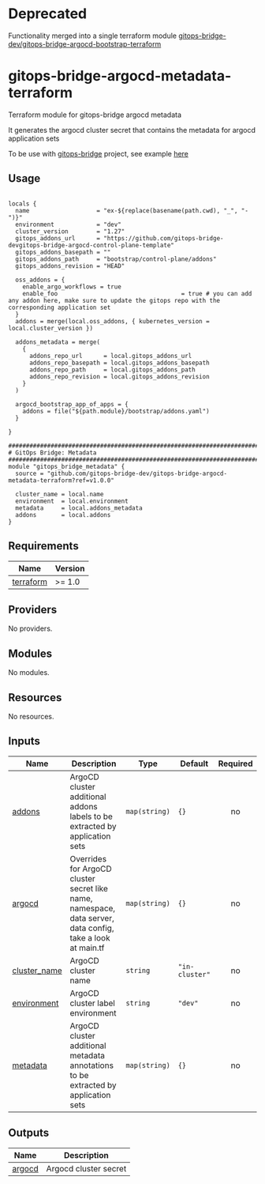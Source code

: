 # Deprecated
Functionality merged into a single terraform module [gitops-bridge-dev/gitops-bridge-argocd-bootstrap-terraform](https://github.com/gitops-bridge-dev/gitops-bridge-argocd-bootstrap-terraform)
# gitops-bridge-argocd-metadata-terraform
Terraform module for gitops-bridge argocd metadata

It generates the argocd cluster secret that contains the metadata for argocd application sets

To be use with [gitops-bridge](https://github.com/gitops-bridge-dev/) project, see example [here](https://github.com/gitops-bridge-dev/gitops-bridge/blob/main/argocd/iac/terraform/examples/eks/hello-world/main.tf)

## Usage

```hcl

locals {
  name                   = "ex-${replace(basename(path.cwd), "_", "-")}"
  environment            = "dev"
  cluster_version        = "1.27"
  gitops_addons_url      = "https://github.com/gitops-bridge-devgitops-bridge-argocd-control-plane-template"
  gitops_addons_basepath = ""
  gitops_addons_path     = "bootstrap/control-plane/addons"
  gitops_addons_revision = "HEAD"

  oss_addons = {
    enable_argo_workflows = true
    enable_foo                                   = true # you can add any addon here, make sure to update the gitops repo with the corresponding application set
  }
  addons = merge(local.oss_addons, { kubernetes_version = local.cluster_version })

  addons_metadata = merge(
    {
      addons_repo_url      = local.gitops_addons_url
      addons_repo_basepath = local.gitops_addons_basepath
      addons_repo_path     = local.gitops_addons_path
      addons_repo_revision = local.gitops_addons_revision
    }
  )

  argocd_bootstrap_app_of_apps = {
    addons = file("${path.module}/bootstrap/addons.yaml")
  }

}

############################################################################
# GitOps Bridge: Metadata
############################################################################
module "gitops_bridge_metadata" {
  source = "github.com/gitops-bridge-dev/gitops-bridge-argocd-metadata-terraform?ref=v1.0.0"

  cluster_name = local.name
  environment  = local.environment
  metadata     = local.addons_metadata
  addons       = local.addons
}
```

<!-- BEGINNING OF PRE-COMMIT-TERRAFORM DOCS HOOK -->
## Requirements

| Name | Version |
|------|---------|
| <a name="requirement_terraform"></a> [terraform](#requirement\_terraform) | >= 1.0 |

## Providers

No providers.

## Modules

No modules.

## Resources

No resources.

## Inputs

| Name | Description | Type | Default | Required |
|------|-------------|------|---------|:--------:|
| <a name="input_addons"></a> [addons](#input\_addons) | ArgoCD cluster additional addons labels to be extracted by application sets | `map(string)` | `{}` | no |
| <a name="input_argocd"></a> [argocd](#input\_argocd) | Overrides for ArgoCD cluster secret like name, namespace, data server, data config, take a look at main.tf | `map(string)` | `{}` | no |
| <a name="input_cluster_name"></a> [cluster\_name](#input\_cluster\_name) | ArgoCD cluster name | `string` | `"in-cluster"` | no |
| <a name="input_environment"></a> [environment](#input\_environment) | ArgoCD cluster label environment | `string` | `"dev"` | no |
| <a name="input_metadata"></a> [metadata](#input\_metadata) | ArgoCD cluster additional metadata annotations to be extracted by application sets | `map(string)` | `{}` | no |

## Outputs

| Name | Description |
|------|-------------|
| <a name="output_argocd"></a> [argocd](#output\_argocd) | Argocd cluster secret |
<!-- END OF PRE-COMMIT-TERRAFORM DOCS HOOK -->
